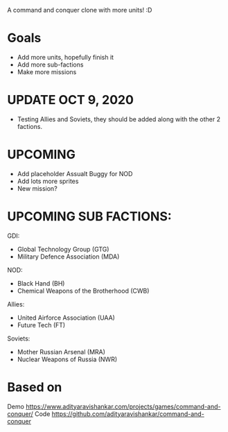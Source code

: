 A command and conquer clone with more units! :D

# Goals
- Add more units, hopefully finish it
- Add more sub-factions
- Make more missions

# UPDATE OCT 9, 2020
- Testing Allies and Soviets, they should be added along with the other 2 factions.

# UPCOMING
- Add placeholder Assualt Buggy for NOD
- Add lots more sprites
- New mission? 

# UPCOMING SUB FACTIONS:
GDI:
- Global Technology Group (GTG)
- Military Defence Association (MDA)

NOD:
- Black Hand (BH)
- Chemical Weapons of the Brotherhood (CWB)

Allies:
- United Airforce Association (UAA)
- Future Tech (FT)

Soviets:
- Mother Russian Arsenal (MRA)
- Nuclear Weapons of Russia (NWR)

# Based on
Demo https://www.adityaravishankar.com/projects/games/command-and-conquer/
Code https://github.com/adityaravishankar/command-and-conquer
